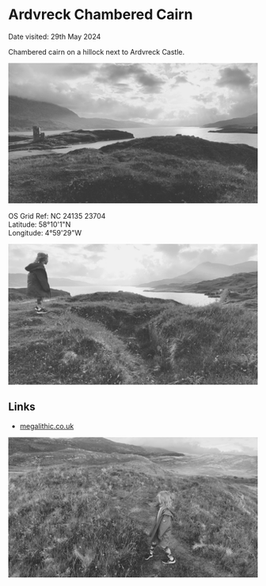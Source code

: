 # Ardvreck Chambered Cairn

Date visited: 29th May 2024

Chambered cairn on a hillock next to Ardvreck Castle.

![20240529_ardvreck_lento_orl_mono_standard_a142_1717009763](images/20240529_ardvreck_lento_orl_mono_standard_a142_1717009763.jpg)

OS Grid Ref: NC 24135 23704  
Latitude: 58°10'1"N  
Longitude: 4°59'29"W  

![20240529_ardvreck_lento_orl_mono_standard_a142_1717009696](images/20240529_ardvreck_lento_orl_mono_standard_a142_1717009696.jpg)

## Links
* [megalithic.co.uk](https://www.megalithic.co.uk/article.php?sid=27036)

![20240529_ardvreck_lento_orl_mono_standard_a142_1717009604](images/20240529_ardvreck_lento_orl_mono_standard_a142_1717009604.jpg)